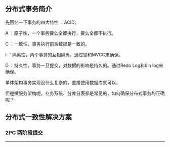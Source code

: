 ## 分布式事务简介

先回忆一下事务的四大特性 ：ACID。

A ：原子性，一个事务要么全都执行，要么全都不执行。

C ：一致性，事务执行前后数据是一致的。

I ：隔离性，两个事务的互相隔离。通过锁和MVCC来确保。

D ：持久性，事务一旦提交，对数据的影响是持久的。通过Redo Log和bin log来确保。



单体架构事务实现没什么复杂的，直接使用数据库就可以。

但是微服务架构呢，业务系统、分库分表都是常见的，如何确保分布式事务的正确呢？



## 分布式一致性解决方案



### 2PC 两阶段提交

---

